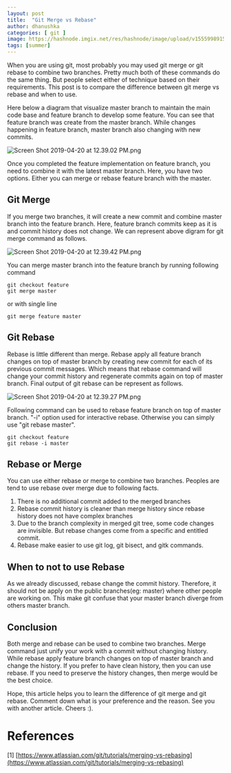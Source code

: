 ```yaml
---
layout: post
title:  "Git Merge vs Rebase"
author: dhanushka
categories: [ git ]
image: https://hashnode.imgix.net/res/hashnode/image/upload/v1555998915146/VyaY8CzvW.jpeg?w=1600&h=840&fit=crop&crop=entropy&auto=format,enhance&q=60
tags: [summer]
---
```

When you are using git, most probably you may used git merge or git rebase to combine two branches. Pretty much both of these commands do the same thing. But people select either of technique based on their requirements. This post is to compare the difference between git merge vs rebase and when to use.

Here below a diagram that visualize master branch to maintain the main code base and feature branch to develop some feature. You can see that feature branch was create from the master branch. While changes happening in feature branch, master branch also changing with new commits.

![Screen Shot 2019-04-20 at 12.39.02 PM.png](https://cdn.hashnode.com/res/hashnode/image/upload/v1555744226145/Y0TOrCSr-.png)

Once you completed the feature implementation on feature branch, you need to combine it with the latest master branch. Here, you have two options. Either you can merge  or rebase feature branch with the master.

## Git Merge

If you merge two branches, it will create a new commit and combine master branch into the feature branch. Here, feature branch commits keep as it is and commit history does not change. We can represent above digram for git merge command as follows.

![Screen Shot 2019-04-20 at 12.39.42 PM.png](https://cdn.hashnode.com/res/hashnode/image/upload/v1555744252186/s4aDsj9PJ.png)

You can merge master branch into the feature branch by running following command
```
git checkout feature
git merge master
```
or with single line

```
git merge feature master
```

## Git Rebase

Rebase is little different than merge. Rebase apply all feature branch changes on top of master branch by creating new commit for each of its previous commit messages. Which means that rebase command will change your commit history and regenerate commits again on top of master branch. Final output of git rebase can be represent as follows.

![Screen Shot 2019-04-20 at 12.39.27 PM.png](https://cdn.hashnode.com/res/hashnode/image/upload/v1555744245792/5lb0ci21x.png)

Following command can be used to rebase feature branch on top of master branch. "-i" option used for interactive rebase. Otherwise you can simply use "git rebase  master".
```
git checkout feature
git rebase -i master
```

## Rebase or Merge
You can use either rebase or merge to combine two branches. Peoples are tend to use rebase over merge due to following facts.
1. There is no additional commit added to the merged branches
2. Rebase commit history is cleaner than merge history since rebase history does not have complex branches
3. Due to the branch complexity in merged git tree, some code changes are invisible. But rebase changes come from a specific and entitled commit.
4. Rebase make easier to use git log, git bisect, and gitk commands.

## When to not to use Rebase
As we already discussed, rebase change the commit history. Therefore, it should not be apply on the public branches(eg: master) where other people are working on. This make git confuse that your master branch diverge from others master branch.

## Conclusion
Both merge and rebase can be used to combine two branches. Merge command just unify your work with a commit without changing history. While rebase apply feature branch changes on top of master branch and change the history. If you prefer to have clean history, then you can use rebase. If you need to preserve the history changes, then merge would be the best choice. 

Hope, this article helps you to learn the difference of git merge and git rebase. 
Comment down what is your preference and the reason. See you with another article. Cheers :). 


# References
[1] [https://www.atlassian.com/git/tutorials/merging-vs-rebasing](https://www.atlassian.com/git/tutorials/merging-vs-rebasing)